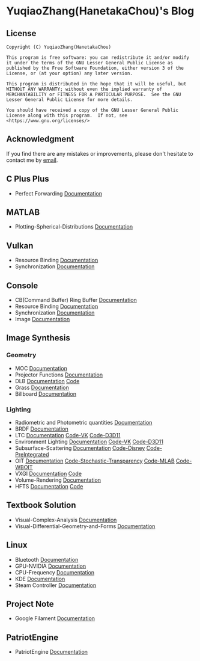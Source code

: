 # YuqiaoZhang(HanetakaChou)'s Blog  

## License  
```  
Copyright (C) YuqiaoZhang(HanetakaChou)

This program is free software: you can redistribute it and/or modify it under the terms of the GNU Lesser General Public License as published by the Free Software Foundation, either version 3 of the License, or (at your option) any later version.

This program is distributed in the hope that it will be useful, but WITHOUT ANY WARRANTY; without even the implied warranty of MERCHANTABILITY or FITNESS FOR A PARTICULAR PURPOSE.  See the GNU Lesser General Public License for more details.

You should have received a copy of the GNU Lesser General Public License along with this program.  If not, see <https://www.gnu.org/licenses/>
```  

## Acknowledgment
If you find there are any mistakes or improvements, please don't hesitate to contact me by [email](mailto:HanetakaChou@outlook.com).  

## C Plus Plus
- Perfect Forwarding [Documentation](C-Plus-Plus/Perfect-Forwarding.html)  

## MATLAB
- Plotting-Spherical-Distributions [Documentation](MATLAB/Plotting-Spherical-Distributions.html)  

## Vulkan
- Resource Binding [Documentation](Vulkan/Resource-Binding.html)  
- Synchronization [Documentation](Vulkan/Synchronization.html)  

## Console  
- CB(Command Buffer) Ring Buffer [Documentation](Console/CB-Ring-Buffer.html)  
- Resource Binding [Documentation](Console/Resource-Binding.html)
- Synchronization [Documentation](Console/Synchronization.html)  
- Image [Documentation](Console/Image.html)  

## Image Synthesis  

### Geometry  
- MOC [Documentation](Image-Synthesis/Geometry/MOC.html)  
- Projector Functions [Documentation](Image-Synthesis/Geometry/Projector-Functions.html)  
- DLB [Documentation](Image-Synthesis/Geometry/DLB.html) [Code](https://github.com/HanetakaChou/DLB)  
- Grass [Documentation](Image-Synthesis/Geometry/Grass.html)  
- Billboard [Documentation](Image-Synthesis/Geometry/Billboard.html)  

### Lighting  
- Radiometric and Photometric quantities [Documentation](Image-Synthesis/Lighting/Radiometric-and-Photometric-quantities.html)  
- BRDF [Documentation](Image-Synthesis/Lighting/BRDF.html)  
- LTC [Documentation](Image-Synthesis/Lighting/LTC.html) [Code-VK](https://github.com/HanetakaChou/Image-Synthesis/tree/LTC-VK) [Code-D3D11](https://github.com/HanetakaChou/Image-Synthesis/tree/LTC-D3D11)  
- Environment Lighting [Documentation](Image-Synthesis/Lighting/Environment-Lighting.html) [Code-VK](https://github.com/HanetakaChou/Image-Synthesis/tree/Environment-Lighting-VK) [Code-D3D11](https://github.com/HanetakaChou/Image-Synthesis/tree/Environment-Lighting-D3D11)  
- Subsurface-Scattering [Documentation](Image-Synthesis/Lighting/Subsurface-Scattering.html) [Code-Disney](https://github.com/HanetakaChou/Subsurface-Scattering-Disney) [Code-PreIntegrated](https://github.com/HanetakaChou/Subsurface-Scattering-PreIntegrated)  
- OIT [Documentation](Image-Synthesis/Lighting/OIT.html) [Code-Stochastic-Transparency](https://github.com/HanetakaChou/StochasticTransparency) [Code-MLAB](https://github.com/HanetakaChou/MultiLayerAlphaBlending) [Code-WBOIT](https://github.com/HanetakaChou/WeightedBlendedOIT)  
- VXGI [Documentation](Image-Synthesis/Lighting/VXGI.html) [Code](https://github.com/HanetakaChou/VXGI)  
- Volume-Rendering [Documentation](Image-Synthesis/Lighting/Volume-Rendering.html)  
- HFTS [Documentation](Image-Synthesis/Lighting/HFTS.html) [Code](https://github.com/HanetakaChou/HFTS)  

## Textbook Solution
- Visual-Complex-Analysis [Documentation](Textbook-Solution/Visual-Complex-Analysis.html)  
- Visual-Differential-Geometry-and-Forms [Documentation](Textbook-Solution/Visual-Differential-Geometry-and-Forms.html)  

## Linux   
- Bluetooth [Documentation](Linux/Bluetooth.html)  
- GPU-NVIDIA [Documentation](Linux/GPU-NVIDIA.html)  
- CPU-Frequency [Documentation](Linux/CPU-Frequency.html)  
- KDE [Documentation](Linux/KDE.html)  
- Steam Controller [Documentation](Linux/Steam-Controller.html)  

## Project Note  
- Google Filament [Documentation](Project-Note/Google-Filament.html)  

## PatriotEngine
- PatriotEngine [Documentation](PatriotEngine/index.html)  
